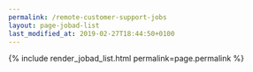 ```yaml
---
permalink: /remote-customer-support-jobs
layout: page-jobad-list
last_modified_at: 2019-02-27T18:44:50+0100
---
```

{% include render_jobad_list.html permalink=page.permalink %}
